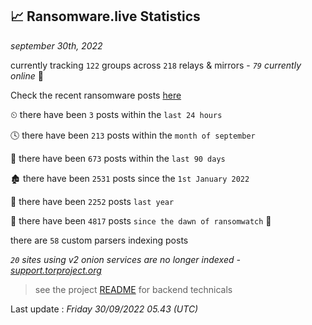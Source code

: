 
## 📈 Ransomware.live Statistics
_september 30th, 2022_

currently tracking `122` groups across `218` relays & mirrors - _`79` currently online_ 📡

Check the recent ransomware posts [here](https://www.ransomware.live/#/recentposts)


⏲ there have been `3` posts within the `last 24 hours`

🕓 there have been `213` posts within the `month of september`

📅 there have been `673` posts within the `last 90 days`

🏚 there have been `2531` posts since the `1st January 2022`

🚀 there have been `2252` posts `last year`

🦕 there have been `4817` posts `since the dawn of ransomwatch` 🐣

there are `58` custom parsers indexing posts

_`20` sites using v2 onion services are no longer indexed - [support.torproject.org](https://support.torproject.org/onionservices/v2-deprecation/)_

> see the project [README](https://github.com/jmousqueton/ransomwatch#readme) for backend technicals



Last update : _Friday 30/09/2022 05.43 (UTC)_

